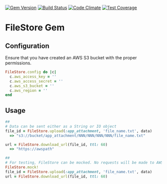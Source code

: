 [![Gem Version](https://badge.fury.io/rb/file_store.svg)](https://badge.fury.io/rb/file_store) [![Build Status](https://travis-ci.org/payout/file_store.svg?branch=master)](https://travis-ci.org/payout/file_store) [![Code Climate](https://codeclimate.com/github/payout/file_store/badges/gpa.svg)](https://codeclimate.com/github/payout/file_store) [![Test Coverage](https://codeclimate.com/github/payout/file_store/badges/coverage.svg)](https://codeclimate.com/github/payout/file_store/coverage)

# FileStore Gem

## Configuration

Ensure that you have created an AWS S3 bucket with the proper permissions.

```ruby
FileStore.config do |c|
  c.aws_access_key = ''
  c.aws_access_secret = ''
  c.aws_s3_bucket = ''
  c.aws_region = ''
end
```

## Usage

```ruby
##
# Data can be sent either as a String or IO object
file_id = FileStore.upload(:app_attachment, 'file_name.txt', data)
  => "s3://bucket/app_attachment/NNN/NNN/NNN/NNN/file_name.txt"

url = FileStore.download_url(file_id, ttl: 60)
  => "https://awspath"

##
# For testing, FileStore can be mocked. No requests will be made to AWS S3
FileStore.mock!
file_id = FileStore.upload(:app_attachment, 'file_name.txt', data)
url = FileStore.download_url(file_id, ttl: 60)
```

